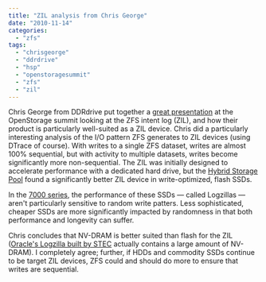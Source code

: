 ```yaml
---
title: "ZIL analysis from Chris George"
date: "2010-11-14"
categories: 
  - "zfs"
tags: 
  - "chrisgeorge"
  - "ddrdrive"
  - "hsp"
  - "openstoragesummit"
  - "zfs"
  - "zil"
---
```


Chris George from DDRdrive put together a [great presentation](http://www.ddrdrive.com/zil_accelerator.pdf) at the OpenStorage summit looking at the ZFS intent log (ZIL), and how their product is particularly well-suited as a ZIL device. Chris did a particularly interesting analysis of the I/O pattern ZFS generates to ZIL devices (using DTrace of course). With writes to a single ZFS dataset, writes are almost 100% sequential, but with activity to multiple datasets, writes become significantly more non-sequential. The ZIL was initially designed to accelerate performance with a dedicated hard drive, but the [Hybrid Storage Pool](http://dtrace.org/blogs/ahl/2008/07/01/hybrid-storage-pools-in-cacm/) found a significantly better ZIL device in write-optimized, flash SSDs.

In the [7000 series](http://blogs.sun.com/fishworks), the performance of these SSDs — called Logzillas — aren't particularly sensitive to random write patters. Less sophisticated, cheaper SSDs are more significantly impacted by randomness in that both performance and longevity can suffer.

Chris concludes that NV-DRAM is better suited than flash for the ZIL ([Oracle's Logzilla built by STEC](http://www.stec-inc.com/product/zeusiops.php) actually contains a large amount of NV-DRAM). I completely agree; further, if HDDs and commodity SSDs continue to be target ZIL devices, ZFS could and should do more to ensure that writes are sequential.
